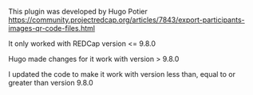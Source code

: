 This plugin was developed by Hugo Potier https://community.projectredcap.org/articles/7843/export-participants-images-qr-code-files.html

It only worked with REDCap version <= 9.8.0

Hugo made changes for it work with version > 9.8.0

I updated the code to make it work with version less than, equal to or greater than version 9.8.0


